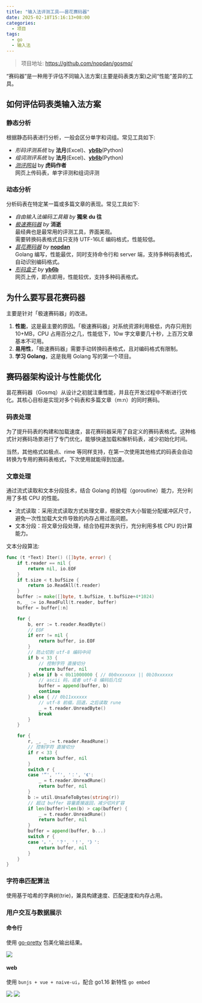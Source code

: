 ```yaml
---
title: "输入法评测工具——昙花赛码器"
date: 2025-02-18T15:16:13+08:00
categories:
  - 项目
tags:
  - go
  - 输入法
---
```


> 项目地址: <https://github.com/nopdan/gosmq/>

“赛码器”是一种用于评估不同输入法方案(主要是码表类方案)之间“性能”差异的工具。

<!--more-->

## 如何评估码表类输入法方案

### 静态分析

根据静态码表进行分析，一般会区分单字和词组。常见工具如下:

- _形码评测系统_ by **法月**(Excel)、**[yb6b]**\(Python\)
- _组词测评系统_ by **法月**(Excel)、**[yb6b]**\(Python\)
- _[测评网站](http://assess.tiger-code.com/)_ by **虎码作者**  
  网页上传码表，单字评测和组词评测

### 动态分析

分析码表在特定某一篇或多篇文章的表现。常见工具如下:

- _自由输入法编码工具箱_ _by_ **獨来 du 往**
- _[极速赛码器](https://www.jsxiaoshi.com/)_ _by_ **消逝**  
  最经典也是最常用的评测工具，界面美观。  
  需要转换码表格式且只支持 UTF-16LE 编码格式，性能较低。
- _[昙花赛码器](https://github.com/nopdan/gosmq)_ _by_ **[nopdan]**  
  Golang 编写，性能最优，同时支持命令行和 server 端，支持多种码表格式，自动识别编码格式。
- _[形码盒子](https://yb6b.github.io/#/)_ _by_ **[yb6b]**  
  网页上传，即点即用，性能较优，支持多种码表格式。

## 为什么要写昙花赛码器

主要是针对「极速赛码器」的改进。

1. **性能**，这是最主要的原因。「极速赛码器」对系统资源利用极低，内存只用到 10+MB，CPU 占用百分之几，性能低下，10w 字文章要几十秒，上百万文章基本不可用。
2. **易用性**，「极速赛码器」需要手动转换码表格式，且对编码格式有限制。
3. **学习 Golang**，这是我用 Golang 写的第一个项目。

## 赛码器架构设计与性能优化

昙花赛码器（Gosmq）从设计之初就注重性能，并且在开发过程中不断进行优化。其核心目标是实现对多个码表和多篇文章（m:n）的同时赛码。

### 码表处理

为了提升码表的构建和加载速度，昙花赛码器采用了自定义的赛码表格式。这种格式针对赛码场景进行了专门优化，能够快速加载和解析码表，减少初始化时间。

当然，其他格式如极点、rime 等同样支持，在第一次使用其他格式的码表会自动转换为专用的赛码表格式，下次使用就能得到加速。

### 文章处理

通过流式读取和文本分段技术，结合 Golang 的协程（goroutine）能力，充分利用了多核 CPU 的性能。

- 流式读取：采用流式读取方式处理文章，根据文件大小智能分配缓冲区尺寸，避免一次性加载大文件导致的内存占用过高问题。
- 文本分段：将文章分段处理，结合协程并发执行，充分利用多核 CPU 的计算能力。

文本分段算法:

```go
func (t *Text) Iter() ([]byte, error) {
	if t.reader == nil {
		return nil, io.EOF
	}
	if t.size < t.bufSize {
		return io.ReadAll(t.reader)
	}
	buffer := make([]byte, t.bufSize, t.bufSize+4*1024)
	n, _ := io.ReadFull(t.reader, buffer)
	buffer = buffer[:n]

	for {
		b, err := t.reader.ReadByte()
		// EOF
		if err != nil {
			return buffer, io.EOF
		}
		// 防止切到 utf-8 编码中间
		if b < 33 {
			// 控制字符 直接切分
			return buffer, nil
		} else if b < 0b11000000 { // 0b0xxxxxxx || 0b10xxxxxx
			// ascii 码，或者 utf-8 编码后几位
			buffer = append(buffer, b)
			continue
		} else { // 0b11xxxxxx
			// utf-8 前缀，回退，之后读取 rune
			_ = t.reader.UnreadByte()
			break
		}
	}

	for {
		r, _, _ := t.reader.ReadRune()
		// 控制字符 直接切分
		if r < 33 {
			return buffer, nil
		}
		switch r {
		case '“', '‘', '：', '《':
			_ = t.reader.UnreadRune()
			return buffer, nil
		}
		b := util.UnsafeToBytes(string(r))
		// 超过 buffer 容量直接返回，减少切片扩容
		if len(buffer)+len(b) > cap(buffer) {
			_ = t.reader.UnreadRune()
			return buffer, nil
		}
		buffer = append(buffer, b...)
		switch r {
		case '。', '？', '！', '》':
			return buffer, nil
		}
	}
}
```

### 字符串匹配算法

使用基于哈希的字典树(trie)，兼具构建速度、匹配速度和内存占用。

### 用户交互与数据展示

#### 命令行

使用 [go-pretty] 包美化输出结果。

![](/images/gosmq-cli.webp)


#### web

使用 `bunjs + vue + naive-ui`，配合 go1.16 新特性 `go embed`

![](/images/gosmq-web-index.webp)
![](/images/gosmq-web-result.webp)

[go-pretty]: https://github.com/jedib0t/go-pretty
[yb6b]: https://github.com/yb6b
[nopdan]: https://github.com/nopdan
